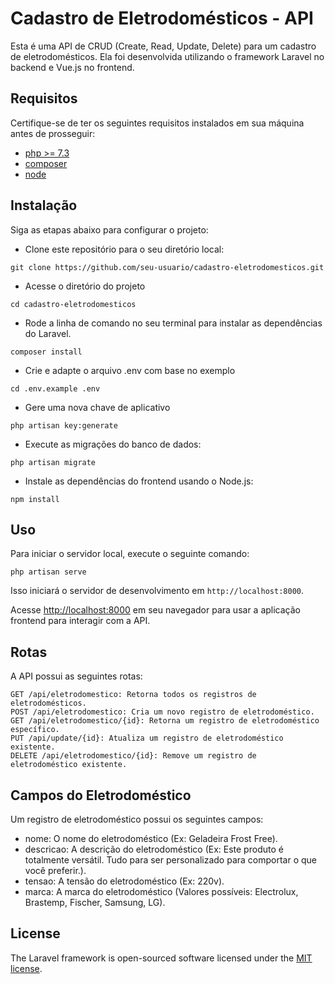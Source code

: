 # Cadastro de Eletrodomésticos - API

Esta é uma API de CRUD (Create, Read, Update, Delete) para um cadastro de eletrodomésticos. Ela foi desenvolvida utilizando o framework Laravel no backend e Vue.js no frontend.

## Requisitos

Certifique-se de ter os seguintes requisitos instalados em sua máquina antes de prosseguir:

-   [php >= 7.3](https://www.php.net/)
-   [composer](https://getcomposer.org/download/)
-   [node](https://nodejs.org)

## Instalação

Siga as etapas abaixo para configurar o projeto:

-   Clone este repositório para o seu diretório local:

`git clone https://github.com/seu-usuario/cadastro-eletrodomesticos.git`

-   Acesse o diretório do projeto

`cd cadastro-eletrodomesticos`

-   Rode a linha de comando no seu terminal para instalar as dependências do Laravel.

`composer install`

-   Crie e adapte o arquivo .env com base no exemplo

`cd .env.example .env`

-   Gere uma nova chave de aplicativo

`php artisan key:generate`

-   Execute as migrações do banco de dados:

`php artisan migrate`

-   Instale as dependências do frontend usando o Node.js:

`npm install`

## Uso

Para iniciar o servidor local, execute o seguinte comando:

`php artisan serve`

Isso iniciará o servidor de desenvolvimento em `http://localhost:8000`.

Acesse [http://localhost:8000](http://localhost:8000) em seu navegador para usar a aplicação frontend para interagir com a API.

## Rotas

A API possui as seguintes rotas:

```
GET /api/eletrodomestico: Retorna todos os registros de eletrodomésticos.
POST /api/eletrodomestico: Cria um novo registro de eletrodoméstico.
GET /api/eletrodomestico/{id}: Retorna um registro de eletrodoméstico específico.
PUT /api/update/{id}: Atualiza um registro de eletrodoméstico existente.
DELETE /api/eletrodomestico/{id}: Remove um registro de eletrodoméstico existente.
```

## Campos do Eletrodoméstico

Um registro de eletrodoméstico possui os seguintes campos:

-   nome: O nome do eletrodoméstico (Ex: Geladeira Frost Free).
-   descricao: A descrição do eletrodoméstico (Ex: Este produto é totalmente versátil. Tudo para ser personalizado para comportar o que você preferir.).
-   tensao: A tensão do eletrodoméstico (Ex: 220v).
-   marca: A marca do eletrodoméstico (Valores possíveis: Electrolux, Brastemp, Fischer, Samsung, LG).

## License

The Laravel framework is open-sourced software licensed under the [MIT license](https://opensource.org/licenses/MIT).
